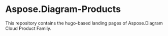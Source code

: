 # Aspose.Diagram-Products
This repository contains the hugo-based landing pages of Aspose.Diagram Cloud Product Family.
